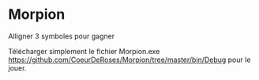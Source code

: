 # Morpion
Alligner 3 symboles pour gagner

Télécharger simplement le fichier Morpion.exe https://github.com/CoeurDeRoses/Morpion/tree/master/bin/Debug
pour le jouer.
